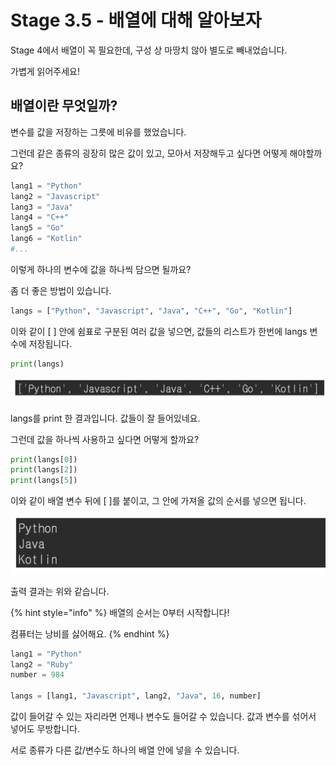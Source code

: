 # Stage 3.5 - 배열에 대해 알아보자

Stage 4에서 배열이 꼭 필요한데, 구성 상 마땅치 않아 별도로 빼내었습니다.

가볍게 읽어주세요!

## 배열이란 무엇일까?

변수를 값을 저장하는 그릇에 비유를 했었습니다.

그런데 같은 종류의 굉장히 많은 값이 있고, 모아서 저장해두고 싶다면 어떻게 해야할까요?

```python
lang1 = "Python"
lang2 = "Javascript"
lang3 = "Java"
lang4 = "C++"
lang5 = "Go"
lang6 = "Kotlin"
#...
```

이렇게 하나의 변수에 값을 하나씩 담으면 될까요?

좀 더 좋은 방법이 있습니다.

```python
langs = ["Python", "Javascript", "Java", "C++", "Go", "Kotlin"]
```

이와 같이 \[ \] 안에 쉼표로 구분된 여러 값을 넣으면, 값들의 리스트가 한번에 langs 변수에 저장됩니다.



```python
print(langs)
```

![](../.gitbook/assets/image%20%285%29.png)

langs를 print 한 결과입니다. 값들이 잘 들어있네요.

그런데 값을 하나씩 사용하고 싶다면 어떻게 할까요?

```python
print(langs[0])
print(langs[2])
print(langs[5])
```

이와 같이 배열 변수 뒤에 \[ \]를 붙이고, 그 안에 가져올 값의 순서를 넣으면 됩니다.

![](../.gitbook/assets/image%20%281%29.png)

출력 결과는 위와 같습니다.

{% hint style="info" %}
배열의 순서는 0부터 시작합니다!

컴퓨터는 낭비를 싫어해요.
{% endhint %}



```python
lang1 = "Python"
lang2 = "Ruby"
number = 984

langs = [lang1, "Javascript", lang2, "Java", 16, number]
```

값이 들어갈 수 있는 자리라면 언제나 변수도 들어갈 수 있습니다. 값과 변수를 섞어서 넣어도 무방합니다.

서로 종류가 다른 값/변수도 하나의 배열 안에 넣을 수 있습니다.

